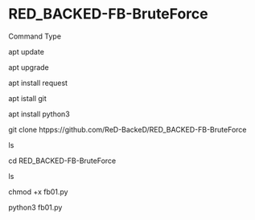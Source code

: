 # RED_BACKED-FB-BruteForce

Command Type

apt update

apt upgrade

apt install request

apt istall git

apt install python3

git clone htpps://github.com/ReD-BackeD/RED_BACKED-FB-BruteForce

ls

cd RED_BACKED-FB-BruteForce

ls

chmod +x fb01.py

python3 fb01.py
